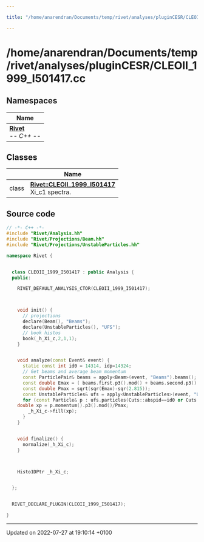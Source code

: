```yaml
---

title: "/home/anarendran/Documents/temp/rivet/analyses/pluginCESR/CLEOII_1999_I501417.cc"

---
```


# /home/anarendran/Documents/temp/rivet/analyses/pluginCESR/CLEOII_1999_I501417.cc



## Namespaces

| Name           |
| -------------- |
| **[Rivet](http://example.org/namespaces/namespacerivet/)** <br>-*- C++ -*-  |

## Classes

|                | Name           |
| -------------- | -------------- |
| class | **[Rivet::CLEOII_1999_I501417](http://example.org/classes/classrivet_1_1cleoii__1999__i501417/)** <br>Xi_c1 spectra.  |




## Source code

```cpp
// -*- C++ -*-
#include "Rivet/Analysis.hh"
#include "Rivet/Projections/Beam.hh"
#include "Rivet/Projections/UnstableParticles.hh"

namespace Rivet {


  class CLEOII_1999_I501417 : public Analysis {
  public:

    RIVET_DEFAULT_ANALYSIS_CTOR(CLEOII_1999_I501417);



    void init() {
      // projections
      declare(Beam(), "Beams");
      declare(UnstableParticles(), "UFS");
      // book histos
      book(_h_Xi_c,2,1,1);
    }


    void analyze(const Event& event) {
      static const int id0 = 14314, idp=14324;
      // Get beams and average beam momentum
      const ParticlePair& beams = apply<Beam>(event, "Beams").beams();
      const double Emax = ( beams.first.p3().mod() + beams.second.p3().mod() ) / 2.0;
      const double Pmax = sqrt(sqr(Emax)-sqr(2.815));
      const UnstableParticles& ufs = apply<UnstableParticles>(event, "UFS");
      for (const Particle& p : ufs.particles(Cuts::abspid==id0 or Cuts::abspid==idp)) {
    double xp = p.momentum().p3().mod()/Pmax;
        _h_Xi_c->fill(xp);
      }
    }


    void finalize() {
      normalize(_h_Xi_c);
    }



    Histo1DPtr _h_Xi_c;


  };


  RIVET_DECLARE_PLUGIN(CLEOII_1999_I501417);

}
```


-------------------------------

Updated on 2022-07-27 at 19:10:14 +0100
